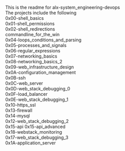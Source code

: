 This is the readme for alx-system_engineering-devops  
The projects include the following  
0x00-shell_basics  
0x01-shell_permissions  
0x02-shell_redirections  
commandline_for_the_win  
0x04-loops_conditions_and_parsing  
0x05-processes_and_signals  
0x06-regular_expressions  
0x07-networking_basics  
0x08-networking_basics_2  
0x09-web_infrastructure_design  
0x0A-configuration_management  
0x0B-ssh  
0x0C-web_server  
0x0D-web_stack_debugging_0  
0x0F-load_balancer  
0x0E-web_stack_debugging_1  
0x10-https_ssl  
0x13-firewall  
0x14-mysql  
0x12-web_stack_debugging_2  
0x15-api 
0x15-api_advanced  
0x18-webstack_monitoring  
0x17-web_stack_debugging_3  
0x1A-application_server  
